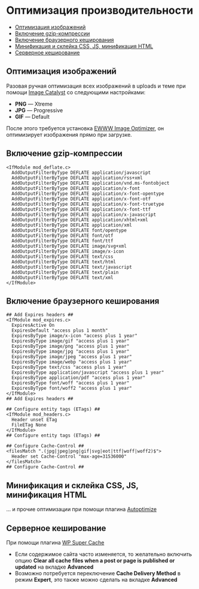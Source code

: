 # Оптимизация производительности

* [Оптимизация изображений](#Оптимизация-изображений)
* [Включение gzip-компрессии](#Включение-gzip-компрессии)
* [Включение браузерного кеширования](#Включение-браузерного-кеширования)
* [Минификация и склейка CSS, JS, минификация HTML](#Минификация-и-склейка-css-js-минификация-html)
* [Серверное кеширование](#Серверное-кеширование)

## Оптимизация изображений
Разовая ручная оптимизация всех изображений в uploads и теме при помощи [Image Catalyst](https://github.com/lorents17/iCatalyst) со следующими настройками:

* **PNG** — Xtreme
* **JPG** — Progressive
* **GIF** — Default

После этого требуется установка [EWWW Image Optimizer](https://ru.wordpress.org/plugins/ewww-image-optimizer/), он оптимизирует изображения прямо при загрузке.

## Включение gzip-компрессии
```
<IfModule mod_deflate.c>
  AddOutputFilterByType DEFLATE application/javascript
  AddOutputFilterByType DEFLATE application/rss+xml
  AddOutputFilterByType DEFLATE application/vnd.ms-fontobject
  AddOutputFilterByType DEFLATE application/x-font
  AddOutputFilterByType DEFLATE application/x-font-opentype
  AddOutputFilterByType DEFLATE application/x-font-otf
  AddOutputFilterByType DEFLATE application/x-font-truetype
  AddOutputFilterByType DEFLATE application/x-font-ttf
  AddOutputFilterByType DEFLATE application/x-javascript
  AddOutputFilterByType DEFLATE application/xhtml+xml
  AddOutputFilterByType DEFLATE application/xml
  AddOutputFilterByType DEFLATE font/opentype
  AddOutputFilterByType DEFLATE font/otf
  AddOutputFilterByType DEFLATE font/ttf
  AddOutputFilterByType DEFLATE image/svg+xml
  AddOutputFilterByType DEFLATE image/x-icon
  AddOutputFilterByType DEFLATE text/css
  AddOutputFilterByType DEFLATE text/html
  AddOutputFilterByType DEFLATE text/javascript
  AddOutputFilterByType DEFLATE text/plain
  AddOutputFilterByType DEFLATE text/xml
</IfModule>
```

## Включение браузерного кеширования
```
## Add Expires headers ##
<IfModule mod_expires.c>
  ExpiresActive On
  ExpiresDefault "access plus 1 month"
  ExpiresByType image/x-icon "access plus 1 year"
  ExpiresByType image/gif "access plus 1 year"
  ExpiresByType image/png "access plus 1 year"
  ExpiresByType image/jpg "access plus 1 year"
  ExpiresByType image/jpeg "access plus 1 year"
  ExpiresByType image/webp "access plus 1 year"
  ExpiresByType text/css "access plus 1 year"
  ExpiresByType application/javascript "access plus 1 year"
  ExpiresByType application/pdf "access plus 1 year"
  ExpiresByType font/woff "access plus 1 year"
  ExpiresByType font/woff2 "access plus 1 year"
</IfModule>
## Add Expires headers ##

## Configure entity tags (ETags) ##
<IfModule mod_headers.c>
  Header unset ETag
  FileETag None
</IfModule>
## Configure entity tags (ETags) ##

## Configure Cache-Control ##
<filesMatch ".(jpg|jpeg|png|gif|svg|eot|ttf|woff|woff2)$">
  Header set Cache-Control "max-age=31536000"
</filesMatch>
## Configure Cache-Control ##
```

## Минификация и склейка CSS, JS, минификация HTML
… и прочие оптимизации при помощи плагина [Autoptimize](https://wordpress.org/plugins/autoptimize/)

## Серверное кеширование
При помощи плагина [WP Super Cache](https://wordpress.org/plugins/wp-super-cache/)

* Если содержимое сайта часто изменяется, то желательно включить опцию **Clear all cache files when a post or page is published or updated** на вкладке **Advanced**
* Возможно потребуется переключение **Cache Delivery Method** в режим **Expert**, это также можно сделать на вкладке **Advanced**
